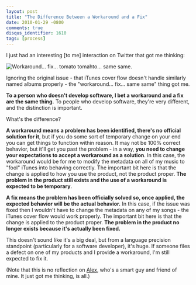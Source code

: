 ```yaml
---
layout: post
title: "The Difference Between a Workaround and a Fix"
date: 2010-01-29 -0800
comments: true
disqus_identifier: 1610
tags: [process]
---
```

I just had an interesting [to me] interaction on Twitter that got me
thinking:

![Workaround... fix... tomato tomahto... same
same.](https://hyqi8g.bl3301.livefilestore.com/y2p0HwGQX-OtEwfyrFV5T9qB-_ClHB6lxdkg82WWrPWV9MHfHmJCP5JMueKI0yePpAN1H-JoSNZFqf16lppqL-QJSWV4wgX44QsNV35blgtyrI/20100129fixvsworkaround.jpg?psid=1 "Workaround... fix... tomato tomahto... same same.")

Ignoring the original issue - that iTunes cover flow doesn't handle
similarly named albums properly - the "workaround... fix... same same"
thing got me.

**To a person who doesn't develop software, I bet a workaround and a fix
are the same thing.** To people who develop software, they're very
different, and the distinction is important.

What's the difference?

**A workaround means a problem has been identified, there's no official
solution for it**, but if you do some sort of temporary change on your
end you can get things to function within reason. It may not be 100%
correct behavior, but it'll get you past the problem - in a way, **you
need to change your expectations to accept a workaround as a solution**.
In this case, the workaround would be for me to modify the metadata on
all of my music to "fool" iTunes into behaving correctly. The important
bit here is that the change is applied to how you use the product, not
the product proper. **The problem in the product still exists and the
use of a workaround is expected to be temporary**.

**A fix means the problem has been officially solved so, once applied,
the expected behavior will be the actual behavior.** In this case, if
the issue was fixed then I wouldn't have to change the metadata on any
of my songs - the iTunes cover flow would work properly. The important
bit here is that the change is applied to the product proper. **The
problem in the product no longer exists because it's actually been
fixed.**

This doesn't sound like it's a big deal, but from a language precision
standpoint (particularly for a software developer), it's huge. If
someone files a defect on one of my products and I provide a workaround,
I'm still expected to fix it.

(Note that this is no reflection on
[Alex](http://twitter.com/ITBlogger), who's a smart guy and friend of
mine. It just got me thinking, is all.)

